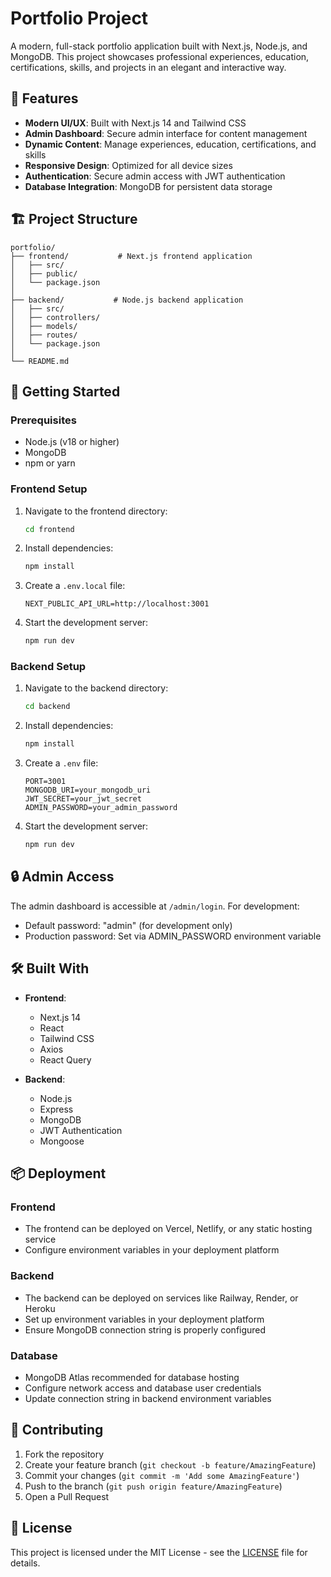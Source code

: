 # Portfolio Project

A modern, full-stack portfolio application built with Next.js, Node.js, and MongoDB. This project showcases professional experiences, education, certifications, skills, and projects in an elegant and interactive way.

## 🌟 Features

- **Modern UI/UX**: Built with Next.js 14 and Tailwind CSS
- **Admin Dashboard**: Secure admin interface for content management
- **Dynamic Content**: Manage experiences, education, certifications, and skills
- **Responsive Design**: Optimized for all device sizes
- **Authentication**: Secure admin access with JWT authentication
- **Database Integration**: MongoDB for persistent data storage

## 🏗️ Project Structure

```
portfolio/
├── frontend/           # Next.js frontend application
│   ├── src/
│   ├── public/
│   └── package.json
│
├── backend/           # Node.js backend application
│   ├── src/
│   ├── controllers/
│   ├── models/
│   ├── routes/
│   └── package.json
│
└── README.md
```

## 🚀 Getting Started

### Prerequisites

- Node.js (v18 or higher)
- MongoDB
- npm or yarn

### Frontend Setup

1. Navigate to the frontend directory:

   ```bash
   cd frontend
   ```

2. Install dependencies:

   ```bash
   npm install
   ```

3. Create a `.env.local` file:

   ```
   NEXT_PUBLIC_API_URL=http://localhost:3001
   ```

4. Start the development server:
   ```bash
   npm run dev
   ```

### Backend Setup

1. Navigate to the backend directory:

   ```bash
   cd backend
   ```

2. Install dependencies:

   ```bash
   npm install
   ```

3. Create a `.env` file:

   ```
   PORT=3001
   MONGODB_URI=your_mongodb_uri
   JWT_SECRET=your_jwt_secret
   ADMIN_PASSWORD=your_admin_password
   ```

4. Start the development server:
   ```bash
   npm run dev
   ```

## 🔒 Admin Access

The admin dashboard is accessible at `/admin/login`. For development:

- Default password: "admin" (for development only)
- Production password: Set via ADMIN_PASSWORD environment variable

## 🛠️ Built With

- **Frontend**:

  - Next.js 14
  - React
  - Tailwind CSS
  - Axios
  - React Query

- **Backend**:
  - Node.js
  - Express
  - MongoDB
  - JWT Authentication
  - Mongoose

## 📦 Deployment

### Frontend

- The frontend can be deployed on Vercel, Netlify, or any static hosting service
- Configure environment variables in your deployment platform

### Backend

- The backend can be deployed on services like Railway, Render, or Heroku
- Set up environment variables in your deployment platform
- Ensure MongoDB connection string is properly configured

### Database

- MongoDB Atlas recommended for database hosting
- Configure network access and database user credentials
- Update connection string in backend environment variables

## 🤝 Contributing

1. Fork the repository
2. Create your feature branch (`git checkout -b feature/AmazingFeature`)
3. Commit your changes (`git commit -m 'Add some AmazingFeature'`)
4. Push to the branch (`git push origin feature/AmazingFeature`)
5. Open a Pull Request

## 📝 License

This project is licensed under the MIT License - see the [LICENSE](LICENSE) file for details.
